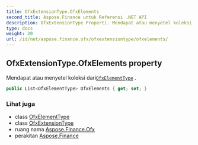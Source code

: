 ```yaml
---
title: OfxExtensionType.OfxElements
second_title: Aspose.Finance untuk Referensi .NET API
description: OfxExtensionType Properti. Mendapat atau menyetel koleksi dariOfxElementType .
type: docs
weight: 20
url: /id/net/aspose.finance.ofx/ofxextensiontype/ofxelements/
---
```

## OfxExtensionType.OfxElements property

Mendapat atau menyetel koleksi dari[`OfxElementType`](../../ofxelementtype/) .

```csharp
public List<OfxElementType> OfxElements { get; set; }
```

### Lihat juga

* class [OfxElementType](../../ofxelementtype/)
* class [OfxExtensionType](../)
* ruang nama [Aspose.Finance.Ofx](../../ofxextensiontype/)
* perakitan [Aspose.Finance](../../../)


